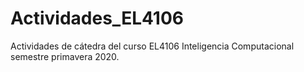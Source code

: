 # Actividades_EL4106
Actividades de cátedra del curso EL4106 Inteligencia Computacional semestre primavera 2020.
